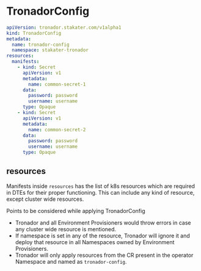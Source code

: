# TronadorConfig

```yaml
apiVersion: tronador.stakater.com/v1alpha1
kind: TronadorConfig
metadata:
  name: tronador-config
  namespace: stakater-tronador
resources:
  manifests:
    - kind: Secret
      apiVersion: v1
      metadata:
        name: common-secret-1
      data:
        password: password
        username: username
      type: Opaque
    - kind: Secret
      apiVersion: v1
      metadata:
        name: common-secret-2
      data:
        password: password
        username: username
      type: Opaque
```

## resources

Manifests inside `resources` has the list of k8s resources which are required in DTEs for their proper functioning. This can include any kind of resource, except cluster wide resources. 

Points to be considered while applying TronadorConfig
- Tronador and all Environment Provisioners would throw errors in case any cluster wide resource is mentioned. 
- If namespace is set in any of the resource, Tronador will ignore it and deploy that resource in all Namespaces owned by Environment Provisioners.
- Tronador will only apply resources from the CR present in the operator Namespace and named as `tronador-config`. 
